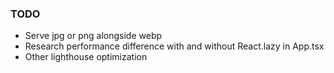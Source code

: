 ### TODO
- Serve jpg or png alongside webp
- Research performance difference with and without React.lazy in App.tsx
- Other lighthouse optimization
